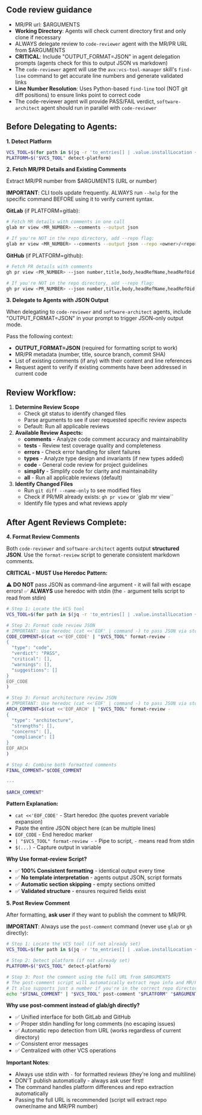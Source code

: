 ## Code review guidance

- MR/PR url: $ARGUMENTS
- **Working Directory**: Agents will check current directory first and only clone if necessary
- ALWAYS delegate review to `code-reviewer` agent with the MR/PR URL from $ARGUMENTS
- **CRITICAL**: Include "OUTPUT_FORMAT=JSON" in agent delegation prompts (agents check for this to output JSON vs markdown)
- The `code-reviewer` agent will use the `avx:vcs-tool-manager` skill's `find-line` command to get accurate line numbers and generate validated links
- **Line Number Resolution**: Uses Python-based `find-line` tool (NOT git diff positions) to ensure links point to correct code
- The code-reviewer agent will provide PASS/FAIL verdict, `software-architect` agent should run in parallel with `code-reviewer`

## Before Delegating to Agents:

**1. Detect Platform**

```bash
VCS_TOOL=$(for path in $(jq -r 'to_entries[] | .value.installLocation + "/plugin/skills/vcs-tool-manager/vcs-tool.sh"' ~/.claude/plugins/known_marketplaces.json); do [ -f "$path" ] && echo "$path" && break; done)
PLATFORM=$("$VCS_TOOL" detect-platform)
```

**2. Fetch MR/PR Details and Existing Comments**

Extract MR/PR number from $ARGUMENTS (URL or number)

**IMPORTANT**: CLI tools update frequently. ALWAYS run `--help` for the specific command BEFORE using it to verify current syntax.

**GitLab** (if PLATFORM=gitlab):

```bash
# Fetch MR details with comments in one call
glab mr view <MR_NUMBER> --comments --output json

# If you're NOT in the repo directory, add --repo flag:
glab mr view <MR_NUMBER> --comments --output json --repo <owner>/<repo>
```

**GitHub** (if PLATFORM=github):

```bash
# Fetch PR details with comments
gh pr view <PR_NUMBER> --json number,title,body,headRefName,headRefOid,url,comments

# If you're NOT in the repo directory, add --repo flag:
gh pr view <PR_NUMBER> --json number,title,body,headRefName,headRefOid,url,comments --repo <owner>/<repo>
```

**3. Delegate to Agents with JSON Output**

When delegating to `code-reviewer` and `software-architect` agents, include "OUTPUT_FORMAT=JSON" in your prompt to trigger JSON-only output mode.

Pass the following context:

- **OUTPUT_FORMAT=JSON** (required for formatting script to work)
- MR/PR metadata (number, title, source branch, commit SHA)
- List of existing comments (if any) with their content and line references
- Request agent to verify if existing comments have been addressed in current code

## Review Workflow:

1. **Determine Review Scope**
   - Check git status to identify changed files
   - Parse arguments to see if user requested specific review aspects
   - Default: Run all applicable reviews
2. **Available Review Aspects:**
   - **comments** - Analyze code comment accuracy and maintainability
   - **tests** - Review test coverage quality and completeness
   - **errors** - Check error handling for silent failures
   - **types** - Analyze type design and invariants (if new types added)
   - **code** - General code review for project guidelines
   - **simplify** - Simplify code for clarity and maintainability
   - **all** - Run all applicable reviews (default)
3. **Identify Changed Files**
   - Run `git diff --name-only` to see modified files
   - Check if PR/MR already exists: `gh pr view` or `glab mr view``
   - Identify file types and what reviews apply

## After Agent Reviews Complete:

**4. Format Review Comments**

Both `code-reviewer` and `software-architect` agents output **structured JSON**. Use the `format-review` script to generate consistent markdown comments.

**CRITICAL - MUST Use Heredoc Pattern:**

⚠️ **DO NOT** pass JSON as command-line argument - it will fail with escape errors!
✅ **ALWAYS** use heredoc with stdin (the `-` argument tells script to read from stdin)

```bash
# Step 1: Locate the VCS tool
VCS_TOOL=$(for path in $(jq -r 'to_entries[] | .value.installLocation + "/plugin/skills/vcs-tool-manager/vcs-tool.sh"' ~/.claude/plugins/known_marketplaces.json); do [ -f "$path" ] && echo "$path" && break; done)

# Step 2: Format code review JSON
# IMPORTANT: Use heredoc (cat <<'EOF' | command -) to pass JSON via stdin
CODE_COMMENT=$(cat <<'EOF_CODE' | "$VCS_TOOL" format-review -
{
  "type": "code",
  "verdict": "PASS",
  "critical": [],
  "warnings": [],
  "suggestions": []
}
EOF_CODE
)

# Step 3: Format architecture review JSON
# IMPORTANT: Use heredoc (cat <<'EOF' | command -) to pass JSON via stdin
ARCH_COMMENT=$(cat <<'EOF_ARCH' | "$VCS_TOOL" format-review -
{
  "type": "architecture",
  "strengths": [],
  "concerns": [],
  "compliance": []
}
EOF_ARCH
)

# Step 4: Combine both formatted comments
FINAL_COMMENT="$CODE_COMMENT

---

$ARCH_COMMENT"
```

**Pattern Explanation:**

- `cat <<'EOF_CODE'` - Start heredoc (the quotes prevent variable expansion)
- Paste the entire JSON object here (can be multiple lines)
- `EOF_CODE` - End heredoc marker
- `| "$VCS_TOOL" format-review -` - Pipe to script, `-` means read from stdin
- `$(...)` - Capture output in variable

**Why Use format-review Script?**

- ✅ **100% Consistent formatting** - identical output every time
- ✅ **No template interpretation** - agents output JSON, script formats
- ✅ **Automatic section skipping** - empty sections omitted
- ✅ **Validated structure** - ensures required fields exist

**5. Post Review Comment**

After formatting, **ask user** if they want to publish the comment to MR/PR.

**IMPORTANT**: Always use the `post-comment` command (never use `glab` or `gh` directly):

```bash
# Step 1: Locate the VCS tool (if not already set)
VCS_TOOL=$(for path in $(jq -r 'to_entries[] | .value.installLocation + "/plugin/skills/vcs-tool-manager/vcs-tool.sh"' ~/.claude/plugins/known_marketplaces.json); do [ -f "$path" ] && echo "$path" && break; done)

# Step 2: Detect platform (if not already set)
PLATFORM=$("$VCS_TOOL" detect-platform)

# Step 3: Post the comment using the full URL from $ARGUMENTS
# The post-comment script will automatically extract repo info and MR/PR number from the URL
# It also supports just a number if you're in the correct repo directory
echo "$FINAL_COMMENT" | "$VCS_TOOL" post-comment "$PLATFORM" "$ARGUMENTS" -
```

**Why use post-comment instead of glab/gh directly?**

- ✅ Unified interface for both GitLab and GitHub
- ✅ Proper stdin handling for long comments (no escaping issues)
- ✅ Automatic repo detection from URL (works regardless of current directory)
- ✅ Consistent error messages
- ✅ Centralized with other VCS operations

**Important Notes**:

- Always use stdin with `-` for formatted reviews (they're long and multiline)
- DON'T publish automatically - always ask user first!
- The command handles platform differences and repo extraction automatically
- Passing the full URL is recommended (script will extract repo owner/name and MR/PR number)
